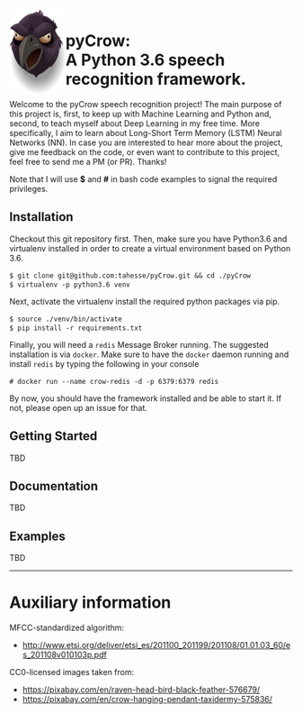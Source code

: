<img src='./resources/raven-576679_960_720.png' height="150px" align="left" padding="0" margin="0">


<h1>pyCrow:<br />A Python 3.6 speech recognition framework.</h1>

Welcome to the pyCrow speech recognition project!
The main purpose of this project is, first, to keep up with Machine Learning and Python and, second, to teach myself about Deep Learning in my free time.
More specifically, I aim to learn about Long-Short Term Memory (LSTM) Neural Networks (NN). In case you are interested to hear more about the project, give me feedback on the code, or even want to contribute to this project, feel free to send me a PM (or PR).
Thanks!


Note that I will use **$** and **#** in bash code examples to signal the required privileges.

## Installation
Checkout this git repository first.
Then, make sure you have Python3.6 and virtualenv installed in order to create a virtual environment based on Python 3.6.

    $ git clone git@github.com:tahesse/pyCrow.git && cd ./pyCrow
    $ virtualenv -p python3.6 venv

Next, activate the virtualenv install the required python packages via pip.

    $ source ./venv/bin/activate
    $ pip install -r requirements.txt

Finally, you will need a `redis` Message Broker running. The suggested installation is via `docker`. Make sure to have the `docker` daemon running and install `redis` by typing the following in your console

    # docker run --name crow-redis -d -p 6379:6379 redis

By now, you should have the framework installed and be able to start it. If not, please open up an issue for that.

## Getting Started
TBD

## Documentation
TBD

## Examples
TBD

---
# Auxiliary information

MFCC-standardized algorithm:
* http://www.etsi.org/deliver/etsi_es/201100_201199/201108/01.01.03_60/es_201108v010103p.pdf

CC0-licensed images taken from:
* https://pixabay.com/en/raven-head-bird-black-feather-576679/
* https://pixabay.com/en/crow-hanging-pendant-taxidermy-575836/
